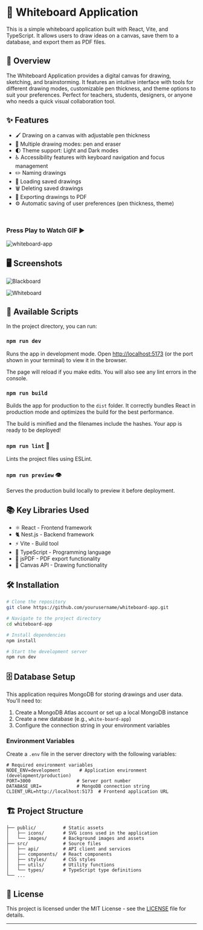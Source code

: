 # 🎨 Whiteboard Application

This is a simple whiteboard application built with React, Vite, and TypeScript. It allows users to draw ideas on a canvas, save them to a database, and export them as PDF files.

## 🌟 Overview

The Whiteboard Application provides a digital canvas for drawing, sketching, and brainstorming. It features an intuitive interface with tools for different drawing modes, customizable pen thickness, and theme options to suit your preferences. Perfect for teachers, students, designers, or anyone who needs a quick visual collaboration tool.

## ✨ Features

- 🖌️ Drawing on a canvas with adjustable pen thickness
- 🔄 Multiple drawing modes: pen and eraser
- 🌓 Theme support: Light and Dark modes
- ♿ Accessibility features with keyboard navigation and focus management
- ✏️ Naming drawings
- 💾 Loading saved drawings
- 🗑️ Deleting saved drawings
- 📄 Exporting drawings to PDF
- ⚙️ Automatic saving of user preferences (pen thickness, theme)
</br>

### Press Play to Watch GIF ▶️
![whiteboard-app](https://github.com/user-attachments/assets/7c87e2aa-521d-4490-b97b-230fdca0a3df)

## 🖥️ Screenshots

![Blackboard](https://github.com/user-attachments/assets/0b719613-9832-4e73-96d5-25eedf1ffde5)
</br>

![Whiteboard](https://github.com/user-attachments/assets/ae1b491b-62f9-4948-9940-5cb1d02981b1)


## 🚀 Available Scripts

In the project directory, you can run:

### `npm run dev`

Runs the app in development mode.
Open [http://localhost:5173](http://localhost:5173) (or the port shown in your terminal) to view it in the browser.

The page will reload if you make edits.
You will also see any lint errors in the console.

### `npm run build`

Builds the app for production to the `dist` folder.
It correctly bundles React in production mode and optimizes the build for the best performance.

The build is minified and the filenames include the hashes.
Your app is ready to be deployed!

### `npm run lint` 🧹

Lints the project files using ESLint.

### `npm run preview` 👁️

Serves the production build locally to preview it before deployment.

## 📚 Key Libraries Used

- ⚛️ React - Frontend framework
- 🐈 Nest.js - Backend framework
- ⚡ Vite - Build tool
- 📘 TypeScript - Programming language
- 📑 jsPDF - PDF export functionality
- 🎨 Canvas API - Drawing functionality

## 🛠️ Installation

```bash
# Clone the repository
git clone https://github.com/yourusername/whiteboard-app.git

# Navigate to the project directory
cd whiteboard-app

# Install dependencies
npm install

# Start the development server
npm run dev
```

## 🗄️ Database Setup

This application requires MongoDB for storing drawings and user data. You'll need to:

1. Create a MongoDB Atlas account or set up a local MongoDB instance
2. Create a new database (e.g., `white-board-app`)
3. Configure the connection string in your environment variables

### Environment Variables

Create a `.env` file in the server directory with the following variables:

```properties
# Required environment variables
NODE_ENV=development       # Application environment (development/production)
PORT=3000                 # Server port number
DATABASE_URI=             # MongoDB connection string
CLIENT_URL=http://localhost:5173  # Frontend application URL
```

## 🏗️ Project Structure

```
├── public/          # Static assets
│   ├── icons/       # SVG icons used in the application
│   └── images/      # Background images and assets
├── src/             # Source files
│   ├── api/         # API client and services
│   ├── components/  # React components
│   ├── styles/      # CSS styles
│   ├── utils/       # Utility functions
│   └── types/       # TypeScript type definitions
└── ...
```

## 📝 License

This project is licensed under the MIT License - see the [LICENSE](LICENSE) file for details.

---
